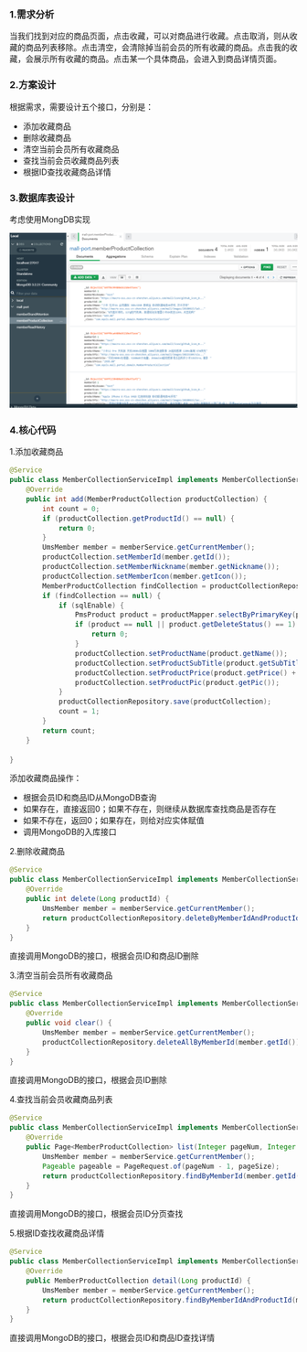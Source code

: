 ### 1.需求分析

当我们找到对应的商品页面，点击收藏，可以对商品进行收藏。点击取消，则从收藏的商品列表移除。点击清空，会清除掉当前会员的所有收藏的商品。点击我的收藏，会展示所有收藏的商品。点击某一个具体商品，会进入到商品详情页面。

### 2.方案设计

根据需求，需要设计五个接口，分别是：

- 添加收藏商品
- 删除收藏商品
- 清空当前会员所有收藏商品
- 查找当前会员收藏商品列表
- 根据ID查找收藏商品详情

### 3.数据库表设计

考虑使用MongDB实现

![1694519274928](7.会员商品收藏.assets/1694519274928.png)

### 4.核心代码

1.添加收藏商品

```java
@Service
public class MemberCollectionServiceImpl implements MemberCollectionService {
    @Override
    public int add(MemberProductCollection productCollection) {
        int count = 0;
        if (productCollection.getProductId() == null) {
            return 0;
        }
        UmsMember member = memberService.getCurrentMember();
        productCollection.setMemberId(member.getId());
        productCollection.setMemberNickname(member.getNickname());
        productCollection.setMemberIcon(member.getIcon());
        MemberProductCollection findCollection = productCollectionRepository.findByMemberIdAndProductId(productCollection.getMemberId(), productCollection.getProductId());
        if (findCollection == null) {
            if (sqlEnable) {
                PmsProduct product = productMapper.selectByPrimaryKey(productCollection.getProductId());
                if (product == null || product.getDeleteStatus() == 1) {
                    return 0;
                }
                productCollection.setProductName(product.getName());
                productCollection.setProductSubTitle(product.getSubTitle());
                productCollection.setProductPrice(product.getPrice() + "");
                productCollection.setProductPic(product.getPic());
            }
            productCollectionRepository.save(productCollection);
            count = 1;
        }
        return count;
    }

}
```

添加收藏商品操作：

- 根据会员ID和商品ID从MongoDB查询
- 如果存在，直接返回0；如果不存在，则继续从数据库查找商品是否存在
- 如果不存在，返回0；如果存在，则给对应实体赋值
- 调用MongoDB的入库接口

2.删除收藏商品

```java
@Service
public class MemberCollectionServiceImpl implements MemberCollectionService {
    @Override
    public int delete(Long productId) {
        UmsMember member = memberService.getCurrentMember();
        return productCollectionRepository.deleteByMemberIdAndProductId(member.getId(), productId);
    }
}
```

直接调用MongoDB的接口，根据会员ID和商品ID删除

3.清空当前会员所有收藏商品

```java
@Service
public class MemberCollectionServiceImpl implements MemberCollectionService {
    @Override
    public void clear() {
        UmsMember member = memberService.getCurrentMember();
        productCollectionRepository.deleteAllByMemberId(member.getId());
    }
}
```

直接调用MongoDB的接口，根据会员ID删除

4.查找当前会员收藏商品列表

```java
@Service
public class MemberCollectionServiceImpl implements MemberCollectionService {
    @Override
    public Page<MemberProductCollection> list(Integer pageNum, Integer pageSize) {
        UmsMember member = memberService.getCurrentMember();
        Pageable pageable = PageRequest.of(pageNum - 1, pageSize);
        return productCollectionRepository.findByMemberId(member.getId(), pageable);
    }
}
```

直接调用MongoDB的接口，根据会员ID分页查找

5.根据ID查找收藏商品详情

```java
@Service
public class MemberCollectionServiceImpl implements MemberCollectionService {
    @Override
    public MemberProductCollection detail(Long productId) {
        UmsMember member = memberService.getCurrentMember();
        return productCollectionRepository.findByMemberIdAndProductId(member.getId(), productId);
    }
}
```

直接调用MongoDB的接口，根据会员ID和商品ID查找详情
